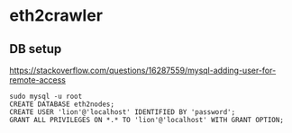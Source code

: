 # eth2crawler

## DB setup

https://stackoverflow.com/questions/16287559/mysql-adding-user-for-remote-access

```
sudo mysql -u root
CREATE DATABASE eth2nodes;
CREATE USER 'lion'@'localhost' IDENTIFIED BY 'password';
GRANT ALL PRIVILEGES ON *.* TO 'lion'@'localhost' WITH GRANT OPTION;
```